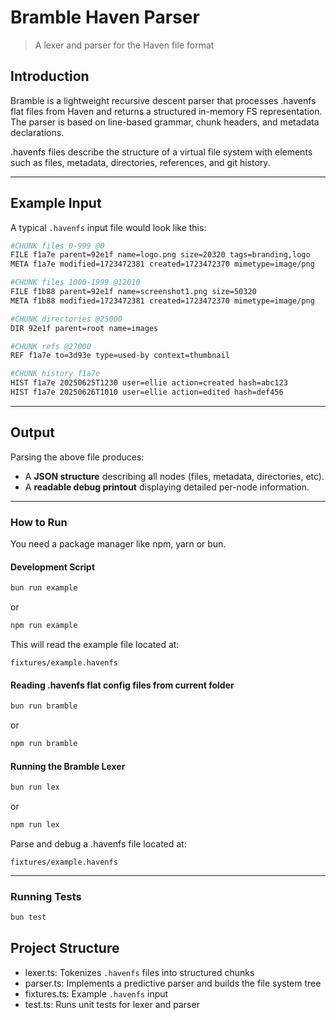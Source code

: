 # Bramble Haven Parser
> A lexer and parser for the Haven file format

## Introduction
Bramble is a lightweight recursive descent parser that processes .havenfs flat files from Haven and returns a structured in-memory FS representation. The parser is based on line-based grammar, chunk headers, and metadata declarations.


.havenfs files describe the structure of a virtual file system with elements such as files, metadata, directories, references, and git history.

---

## Example Input
A typical `.havenfs` input file would look like this:

```bash
#CHUNK files 0-999 @0
FILE f1a7e parent=92e1f name=logo.png size=20320 tags=branding,logo
META f1a7e modified=1723472381 created=1723472370 mimetype=image/png

#CHUNK files 1000-1999 @12010
FILE f1b88 parent=92e1f name=screenshot1.png size=50320
META f1b88 modified=1723472381 created=1723472370 mimetype=image/png

#CHUNK directories @25000
DIR 92e1f parent=root name=images

#CHUNK refs @27000
REF f1a7e to=3d93e type=used-by context=thumbnail

#CHUNK history f1a7e
HIST f1a7e 20250625T1230 user=ellie action=created hash=abc123
HIST f1a7e 20250626T1010 user=ellie action=edited hash=def456
```
---
## Output
Parsing the above file produces:
- A **JSON structure** describing all nodes (files, metadata, directories, etc).
- A **readable debug printout** displaying detailed per-node information.

---

### How to Run
You need a package manager like npm, yarn or bun.

#### Development Script
```bash
bun run example
```
or
```bash
npm run example
```

This will read the example file located at:
```
fixtures/example.havenfs
```
#### Reading .havenfs flat config files from current folder

```bash
bun run bramble
```
or
```bash
npm run bramble
```

#### Running the Bramble Lexer


```bash
bun run lex
```
or
```bash
npm run lex
```

Parse and debug a .havenfs file located at:

```
fixtures/example.havenfs
```

---
### Running Tests
```bash
bun test
```

## Project Structure
* lexer.ts: Tokenizes `.havenfs` files into structured chunks
* parser.ts: Implements a predictive parser and builds the file system tree
* fixtures.ts: Example `.havenfs` input
* test.ts: Runs unit tests for lexer and parser
